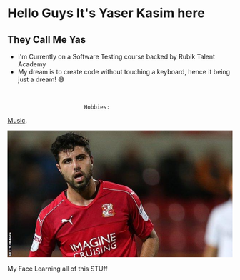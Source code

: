  # Hello Guys It's Yaser Kasim here

 ## They Call Me Yas
 - I'm Currently on a Software Testing course backed by Rubik Talent Academy 
 - My dream is to create code without touching a keyboard, hence it being just a dream! 😅

<br  />






                            Hobbies: 

 [Music](https://www.youtube.com/watch?v=hKGtAdFm0mo).

 ![](swindon%20town_yaser_kasim.jpg)

 My Face Learning all of this STUff 




